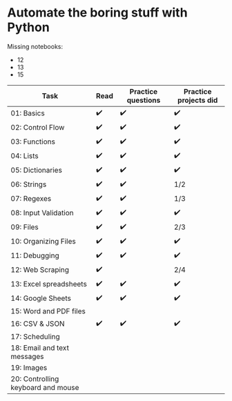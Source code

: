 # Automate the boring stuff with Python

Missing notebooks:
- 12
- 13
- 15

| Task           | Read | Practice questions   | Practice projects did|
|----------------|---------------|---------------|----------------|
| 01: Basics | :heavy_check_mark: | :heavy_check_mark: | :heavy_check_mark: |
| 02: Control Flow |:heavy_check_mark:  | :heavy_check_mark: |:heavy_check_mark: |
| 03: Functions | :heavy_check_mark:  | :heavy_check_mark: | :heavy_check_mark: | 
| 04: Lists | :heavy_check_mark:  | :heavy_check_mark: | :heavy_check_mark: |
| 05: Dictionaries | :heavy_check_mark:  | :heavy_check_mark: | :heavy_check_mark: |
| 06: Strings  | :heavy_check_mark:  | :heavy_check_mark: |  1/2 |
| 07: Regexes  | :heavy_check_mark:  | :heavy_check_mark: | 1/3 |
| 08: Input Validation  | :heavy_check_mark:  | :heavy_check_mark: | :heavy_check_mark: |
| 09: Files | :heavy_check_mark:  | :heavy_check_mark: | 2/3 |
| 10: Organizing Files  | :heavy_check_mark:  | :heavy_check_mark: | :heavy_check_mark: |
| 11: Debugging  | :heavy_check_mark:  | :heavy_check_mark: | :heavy_check_mark: |
| 12: Web Scraping | :heavy_check_mark:  |  | 2/4 |
| 13: Excel spreadsheets  | :heavy_check_mark:  |:heavy_check_mark:  |:heavy_check_mark: |
| 14: Google Sheets | :heavy_check_mark:  | :heavy_check_mark: | :heavy_check_mark: |
| 15: Word and PDF files |   | |  |
| 16: CSV & JSON | :heavy_check_mark:  | :heavy_check_mark: | :heavy_check_mark: |
| 17: Scheduling |  | |  |
| 18: Email and text messages |  |  |  |
| 19: Images |  |  |  |
| 20: Controlling keyboard and mouse |  |  |  |
